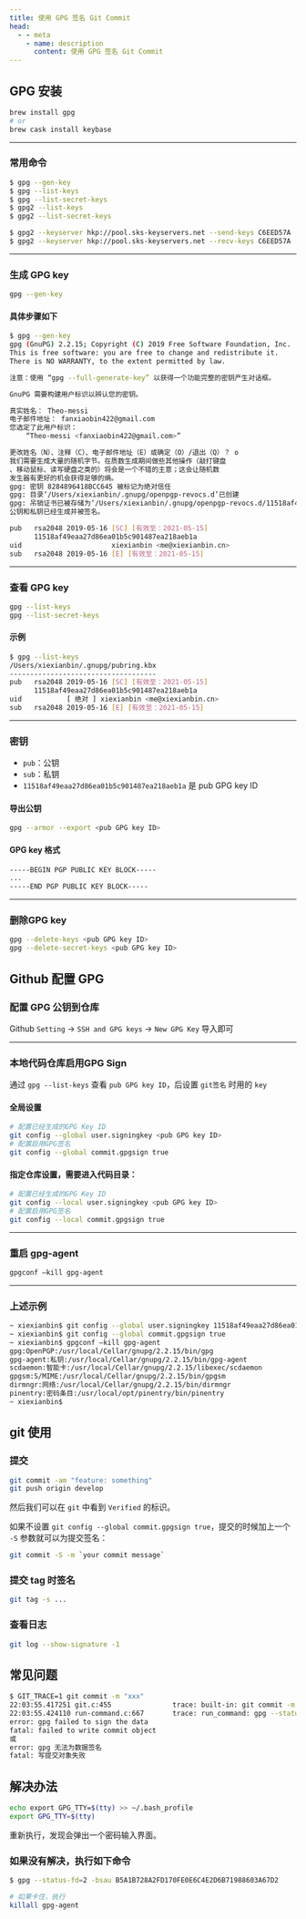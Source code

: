 ```yaml
---
title: 使用 GPG 签名 Git Commit
head:
  - - meta
    - name: description
      content: 使用 GPG 签名 Git Commit
---
```


## GPG 安装

```bash
brew install gpg
# or
brew cask install keybase
```

---

### 常用命令

```bash
$ gpg --gen-key
$ gpg --list-keys
$ gpg --list-secret-keys
$ gpg2 --list-keys
$ gpg2 --list-secret-keys

$ gpg2 --keyserver hkp://pool.sks-keyservers.net --send-keys C6EED57A
$ gpg2 --keyserver hkp://pool.sks-keyservers.net --recv-keys C6EED57A
```

---

### 生成 GPG key

```bash
gpg --gen-key
```

#### 具体步骤如下

```bash
$ gpg --gen-key
gpg (GnuPG) 2.2.15; Copyright (C) 2019 Free Software Foundation, Inc.
This is free software: you are free to change and redistribute it.
There is NO WARRANTY, to the extent permitted by law.

注意：使用 “gpg --full-generate-key” 以获得一个功能完整的密钥产生对话框。

GnuPG 需要构建用户标识以辨认您的密钥。

真实姓名： Theo-messi
电子邮件地址： fanxiaobin422@gmail.com
您选定了此用户标识：
    “Theo-messi <fanxiaobin422@gmail.com>”

更改姓名（N）、注释（C）、电子邮件地址（E）或确定（O）/退出（Q）？ o
我们需要生成大量的随机字节。在质数生成期间做些其他操作（敲打键盘
、移动鼠标、读写硬盘之类的）将会是一个不错的主意；这会让随机数
发生器有更好的机会获得足够的熵。
gpg: 密钥 8284896418BCC645 被标记为绝对信任
gpg: 目录‘/Users/xiexianbin/.gnupg/openpgp-revocs.d’已创建
gpg: 吊销证书已被存储为‘/Users/xiexianbin/.gnupg/openpgp-revocs.d/11518af49eaa27d86ea01b5c901487ea218aeb1a.rev’
公钥和私钥已经生成并被签名。

pub   rsa2048 2019-05-16 [SC] [有效至：2021-05-15]
      11518af49eaa27d86ea01b5c901487ea218aeb1a
uid                      xiexianbin <me@xiexianbin.cn>
sub   rsa2048 2019-05-16 [E] [有效至：2021-05-15]
```

---

### 查看 GPG key

```bash
gpg --list-keys
gpg --list-secret-keys
```

#### 示例

```bash
$ gpg --list-keys
/Users/xiexianbin/.gnupg/pubring.kbx
------------------------------------
pub   rsa2048 2019-05-16 [SC] [有效至：2021-05-15]
      11518af49eaa27d86ea01b5c901487ea218aeb1a
uid           [ 绝对 ] xiexianbin <me@xiexianbin.cn>
sub   rsa2048 2019-05-16 [E] [有效至：2021-05-15]
```

---

### 密钥

- `pub`：公钥
- `sub`：私钥
- `11518af49eaa27d86ea01b5c901487ea218aeb1a` 是 pub GPG key ID

#### 导出公钥

```bash
gpg --armor --export <pub GPG key ID>
```

#### GPG key 格式

```bash
-----BEGIN PGP PUBLIC KEY BLOCK-----
...
-----END PGP PUBLIC KEY BLOCK-----
```

---

### 删除GPG key

```bash
gpg --delete-keys <pub GPG key ID>
gpg --delete-secret-keys <pub GPG key ID>
```

## Github 配置 GPG

### 配置 GPG 公钥到仓库

Github `Setting` -> `SSH and GPG keys` -> `New GPG Key` 导入即可

---

### 本地代码仓库启用GPG Sign

通过 `gpg --list-keys` 查看 `pub GPG key ID`，后设置 `git签名` 时用的 `key`

#### 全局设置

```bash
# 配置已经生成的GPG Key ID
git config --global user.signingkey <pub GPG key ID>
# 配置启用GPG签名
git config --global commit.gpgsign true
```

#### 指定仓库设置，需要进入代码目录：

```bash
# 配置已经生成的GPG Key ID
git config --local user.signingkey <pub GPG key ID>
# 配置启用GPG签名
git config --local commit.gpgsign true
```

---

### 重启 gpg-agent

```bash
gpgconf –kill gpg-agent
```

---

### 上述示例

```bash
~ xiexianbin$ git config --global user.signingkey 11518af49eaa27d86ea01b5c901487ea218aeb1a
~ xiexianbin$ git config --global commit.gpgsign true
~ xiexianbin$ gpgconf –kill gpg-agent
gpg:OpenPGP:/usr/local/Cellar/gnupg/2.2.15/bin/gpg
gpg-agent:私钥:/usr/local/Cellar/gnupg/2.2.15/bin/gpg-agent
scdaemon:智能卡:/usr/local/Cellar/gnupg/2.2.15/libexec/scdaemon
gpgsm:S/MIME:/usr/local/Cellar/gnupg/2.2.15/bin/gpgsm
dirmngr:网络:/usr/local/Cellar/gnupg/2.2.15/bin/dirmngr
pinentry:密码条目:/usr/local/opt/pinentry/bin/pinentry
~ xiexianbin$
```

## git 使用

### 提交

```bash
git commit -am "feature: something"
git push origin develop
```

然后我们可以在 `git` 中看到 `Verified` 的标识。

如果不设置 `git config --global commit.gpgsign true`，提交的时候加上一个 `-S` 参数就可以为提交签名：

```bash
git commit -S -m `your commit message`
```

### 提交 tag 时签名

```bash
git tag -s ...
```

### 查看日志

```bash
git log --show-signature -1
```

## 常见问题

```bash
$ GIT_TRACE=1 git commit -m "xxx"
22:03:55.417251 git.c:455               trace: built-in: git commit -m 'feature: jwt support'
22:03:55.424110 run-command.c:667       trace: run_command: gpg --status-fd=2 -bsau B5A1B728A2FD170FE0E6C4E2D6B71988603A67D2
error: gpg failed to sign the data
fatal: failed to write commit object
或
error: gpg 无法为数据签名
fatal: 写提交对象失败
```

## 解决办法

```bash
echo export GPG_TTY=$(tty) >> ~/.bash_profile
export GPG_TTY=$(tty)
```

重新执行，发现会弹出一个密码输入界面。

### 如果没有解决，执行如下命令

```bash
$ gpg --status-fd=2 -bsau B5A1B728A2FD170FE0E6C4E2D6B71988603A67D2

# 如果卡住，执行
killall gpg-agent
```
